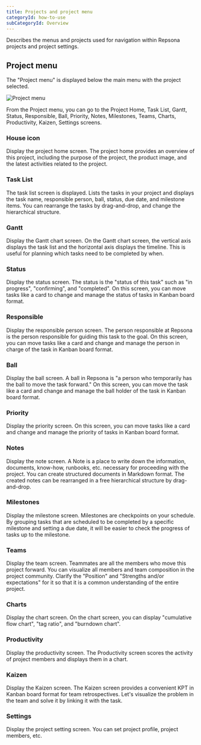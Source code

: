 ```yaml
---
title: Projects and project menu
categoryId: how-to-use
subCategoryId: Overview
---
```


Describes the menus and projects used for navigation within Repsona projects and project settings.

## Project menu

The "Project menu" is displayed below the main menu with the project selected.

![Project menu](/images/help/project-menu.en.png)

From the Project menu, you can go to the Project Home, Task List, Gantt, Status, Responsible, Ball, Priority, Notes, Milestones, Teams, Charts, Productivity, Kaizen, Settings screens.

### House icon

Display the project home screen. The project home provides an overview of this project, including the purpose of the project, the product image, and the latest activities related to the project.

### Task List

The task list screen is displayed. Lists the tasks in your project and displays the task name, responsible person, ball, status, due date, and milestone items. You can rearrange the tasks by drag-and-drop, and change the hierarchical structure.

### Gantt

Display the Gantt chart screen. On the Gantt chart screen, the vertical axis displays the task list and the horizontal axis displays the timeline. This is useful for planning which tasks need to be completed by when.

### Status

Display the status screen. The status is the "status of this task" such as "in progress", "confirming", and "completed". On this screen, you can move tasks like a card to change and manage the status of tasks in Kanban board format.

### Responsible

Display the responsible person screen. The person responsible at Repsona is the person responsible for guiding this task to the goal. On this screen, you can move tasks like a card and change and manage the person in charge of the task in Kanban board format.

### Ball

Display the ball screen. A ball in Repsona is "a person who temporarily has the ball to move the task forward." On this screen, you can move the task like a card and change and manage the ball holder of the task in Kanban board format.

### Priority

Display the priority screen. On this screen, you can move tasks like a card and change and manage the priority of tasks in Kanban board format.

### Notes

Display the note screen. A Note is a place to write down the information, documents, know-how, runbooks, etc. necessary for proceeding with the project. You can create structured documents in Markdown format. The created notes can be rearranged in a free hierarchical structure by drag-and-drop.

### Milestones

Display the milestone screen. Milestones are checkpoints on your schedule. By grouping tasks that are scheduled to be completed by a specific milestone and setting a due date, it will be easier to check the progress of tasks up to the milestone.

### Teams

Display the team screen. Teammates are all the members who move this project forward. You can visualize all members and team composition in the project community. Clarify the "Position" and "Strengths and/or expectations" for it so that it is a common understanding of the entire project.

### Charts

Display the chart screen. On the chart screen, you can display "cumulative flow chart", "tag ratio", and "burndown chart".

### Productivity

Display the productivity screen. The Productivity screen scores the activity of project members and displays them in a chart.

### Kaizen

Display the Kaizen screen. The Kaizen screen provides a convenient KPT in Kanban board format for team retrospectives. Let's visualize the problem in the team and solve it by linking it with the task.

### Settings

Display the project setting screen. You can set project profile, project members, etc.
